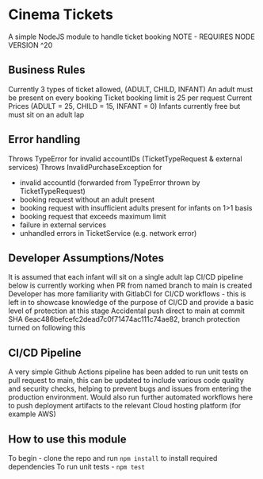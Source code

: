 # Cinema Tickets
A simple NodeJS module to handle ticket booking
NOTE - REQUIRES NODE VERSION ^20

## Business Rules
Currently 3 types of ticket allowed, (ADULT, CHILD, INFANT)
An adult must be present on every booking
Ticket booking limit is 25 per request
Current Prices (ADULT = 25, CHILD = 15, INFANT = 0)
Infants currently free but must sit on an adult lap

## Error handling
Throws TypeError for invalid accountIDs (TicketTypeRequest & external services)
Throws InvalidPurchaseException for 
* invalid accountId (forwarded from TypeError thrown by TicketTypeRequest)
* booking request without an adult present
* booking request with insufficient adults present for infants on 1>1 basis
* booking request that exceeds maximum limit
* failure in external services
* unhandled errors in TicketService (e.g. network error)

## Developer Assumptions/Notes
It is assumed that each infant will sit on a single adult lap
CI/CD pipeline below is currently working when PR from named branch to main is created
Developer has more familiarity with GitlabCI for CI/CD workflows - this is left in to showcase knowledge
of the purpose of CI/CD and provide a basic level of protection at this stage
Accidental push direct to main at commit SHA 6eac486befcefc2dead7c0f71474ac111c74ae82, branch protection turned on following this

## CI/CD Pipeline
A very simple Github Actions pipeline has been added to run unit tests on pull request to main, this can be updated to include various code quality and security checks, helping to prevent bugs and issues from entering the production environment.   Would also run further automated workflows here to push deployment artifacts to the relevant Cloud hosting platform (for example AWS)

## How to use this module
To begin - clone the repo and run `npm install` to install required dependencies
To run unit tests - `npm test`
